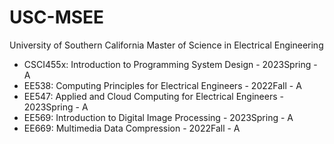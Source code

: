 # USC-MSEE
University of Southern California Master of Science in Electrical Engineering

<ul>
  <li>CSCI455x: Introduction to Programming System Design - 2023Spring - A</li>
  <li>EE538: Computing Principles for Electrical Engineers - 2022Fall - A</li>
  <li>EE547: Applied and Cloud Computing for Electrical Engineers - 2023Spring - A</li>
  <li>EE569: Introduction to Digital Image Processing - 2023Spring - A</li>
  <li>EE669: Multimedia Data Compression - 2022Fall - A</li>
</ul>

